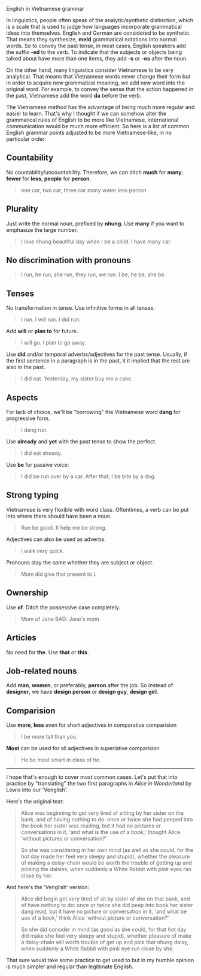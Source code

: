 

English in Vietnamese grammar

In linguistics, people often speak of the analytic/synthetic distinction, which is a scale that is used to judge how languages incorporate grammatical ideas into themselves. English and German are considered to be synthetic. That means they synthesize, **meld** grammatical notations into normal words. So to convey the past tense, in most cases, English speakers add the suffix **-ed** to the verb. To indicate that the subjects or objects being talked about have more than one items, they add **-s** or **-es** after the noun.

On the other hand, many linguistics consider Vietnamese to be very analytical. That means that Vietnamese words never change their form but in order to acquire new grammatical meaning, we add new word into the original word. For example, to convey the sense that the action happened in the past, Vietnamese add the word **da** before the verb.

The Vietnamese method has the advantage of being much more regular and easier to learn. That's why I thought if we can somehow alter the grammatical rules of English to be more like Vietnamese, international communication would be much more efficient. So here is a list of common English grammar points adjusted to be more Vietnamese-like, in no particular order:

## Countability

No countability/uncountability. Therefore, we can ditch **much** for **many**; **fewer** for **less**; **people** for **person**.

> one car, two car, three car
> many water
> less person

## Plurality

Just write the normal noun, prefixed by **nhung**. Use **many** if you want to emphasize the large number.

> I love nhung beautiful day when I be a child.
> I have many car.

## No discrimination with pronouns

> I run, he run, she run, they run, we run.
> I be, he be, she be.

## Tenses

No transformation in tense. Use infinitive forms in all tenses.

> I run.
> I will run.
> I did run.

Add **will** or **plan to** for future.

> I will go. I plan to go away.

Use **did** and/or temporal adverbs/adjectives for the past tense. Usually, if the first sentence in a paragraph is in the past, it it implied that the rest are also in the past.

> I did eat.
> Yesterday, my sister buy me a cake.

## Aspects

For lack of choice, we'll be "borrowing" the Vietnamese word **dang** for progressive form.

> I dang run.

Use **already** and **yet** with the past tense to show the perfect.

> I did eat already.

Use **be** for passive voice:

> I did be run over by a car. After that, I be bite by a dog.

## Strong typing

Vietnamese is very flexible with word class. Oftentimes, a verb can be put into where there should have been a noun.

> Run be good. It help me be strong.

Adjectives can also be used as adverbs.

> I walk very quick.

Pronouns stay the same whether they are subject or object.

> Mom did give that present to I.

## Ownership

Use **of**. Ditch the possessive case completely.

> Mom of Jane
> BAD: Jane's mom

## Articles

No need for **the**. Use **that** or **this**.

## Job-related nouns

Add **man**, **women**, or preferably, **person** after the job. So instead of **designer**, we have **design person** or **design guy**, **design girl**.

## Comparision

Use **more**, **less** even for short adjectives in comparative comparision

> I be more tall than you.

**Most** can be used for all adjectives in superlative comparision

> He be most smart in class of he.

----

I hope that's enough to cover most common cases. Let's put that into practice by "translating" the two first paragraphs in *Alice in Wonderland* by Lewis into our 'Venglish'.

Here's the original text:

> Alice was beginning to get very tired of sitting by her sister on the bank, and of having nothing to do: once or twice she had peeped into the book her sister was reading, but it had no pictures or conversations in it, 'and what is the use of a book,' thought Alice 'without pictures or conversation?'
>
> So she was considering in her own mind (as well as she could, for the hot day made her feel very sleepy and stupid), whether the pleasure of making a daisy-chain would be worth the trouble of getting up and picking the daisies, when suddenly a White Rabbit with pink eyes ran close by her.

And here's the 'Venglish' version:

> Alice did begin get very tired of sit by sister of she on that bank, and of have nothing to do: once or twice she did peep into book her sister dang read, but it have no picture or conversation in it, 'and what be use of a book,' think Alice 'without picture or conversation?'
>
> So she did consider in mind (as good as she could, for that hot day did make she feel very sleepy and stupid), whether pleasure of make a daisy-chain will worth trouble of get up and pick that nhung daisy, when suddenly a White Rabbit with pink eye run close by she.

That sure would take some practice to get used to but in my humble opinion is much simpler and regular than legitimate English.
